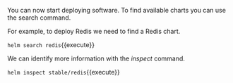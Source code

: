 You can now start deploying software. To find available charts you can use the search command.

For example, to deploy Redis we need to find a Redis chart.

`helm search redis`{{execute}}

We can identify more information with the _inspect_ command.

`helm inspect stable/redis`{{execute}}
